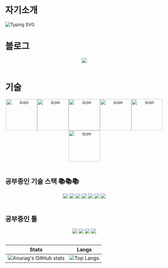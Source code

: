 # 자기소개

![Typing SVG](https://readme-typing-svg.herokuapp.com?font=Fira+Code&size=60&duration=4000&pause=1000&vCenter=true&width=1100&height=60&lines=Hello+EveryOne!!+I'm+Minsoo!!)
<br/>

# 블로그

<div align="center"><a href="https://iceflower.tistory.com/" target="_blank"><img src="https://img.shields.io/badge/Tistory-FFFFFF?style=flat&logo=Tistory&logoColor=black"/></a></div>

<br/>

# 기술

<div style="display: flex; align-items: flex-start;"><div align="center"><img src="https://techstack-generator.vercel.app/js-icon.svg" alt="icon" width="100" height="100" /><img src="https://techstack-generator.vercel.app/ts-icon.svg" alt="icon" width="100" height="100" /><img src="https://techstack-generator.vercel.app/restapi-icon.svg" alt="icon" width="100" height="100" /><img src="https://techstack-generator.vercel.app/github-icon.svg" alt="icon" width="100" height="100" /><img src="https://techstack-generator.vercel.app/aws-icon.svg" alt="icon" width="100" height="100" /><img src="https://techstack-generator.vercel.app/mysql-icon.svg" alt="icon" width="100" height="100" /></div></div>

<br/>

## 공부중인 기술 스택 📚📚📚
<div align="center"><img src="https://img.shields.io/badge/-JavaScript-%23F7DF1C?style=flat&logo=javascript&logoColor=000000&labelColor=%23F7DF1C&color=%23FFCE5A">  <img src="https://img.shields.io/badge/-TypeScript-007ACC?style=flat&logo=typescript&logoColor=white">  <img src="https://img.shields.io/badge/-Nodejs-43853d?style=flat&logo=Node.js&logoColor=white">  <img src="https://img.shields.io/badge/-Git-F05032?style=flat&logo=git&logoColor=ffffff">  <img src="https://img.shields.io/badge/Express-000000?style=flat&logo=Express&logoColor=white">  <img src="https://img.shields.io/badge/MongoDB-47A248?style=flat&logo=MongoDB&logoColor=white">  <img src="https://img.shields.io/badge/MySQL-4479A1?style=flat&logo=MySQL&logoColor=white"></div>

<br/>

## 공부중인 툴
<div align="center"><img src="https://img.shields.io/badge/Slack-4A154B?style=flat&logo=Slack&logoColor=white">  <img src="https://img.shields.io/badge/AWS-232F3E?style=flat&logo=Amazon%20AWS&logoColor=white">  <img src="https://img.shields.io/badge/Notion-FFFFFF?style=flat&logo=Notion&logoColor=black">  <img src="https://img.shields.io/badge/Visual Studio Code-4479A1?style=flat&logo=Visual Studio Code&logoColor=white"></div>

<br/>

|Stats|Langs|
|:-----:|:-----:|
|![Anurag's GitHub stats](https://github-readme-stats.vercel.app/api?username=talli0505&show_icons=true&theme=blue-green)|![Top Langs](https://github-readme-stats.vercel.app/api/top-langs/?username=talli0505)|
